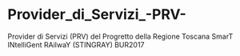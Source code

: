 # Provider_di_Servizi_-PRV-
Provider di Servizi (PRV) del Progretto della Regione Toscana SmarT INtelliGent RAilwaY (STINGRAY) BUR2017
